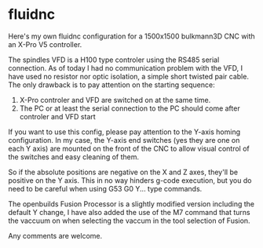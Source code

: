 # fluidnc

Here's my own fluidnc configuration for a 1500x1500 bulkmann3D CNC with an X-Pro V5 controller.

The spindles VFD is a H100 type controler using the RS485 serial connection. As of today I had no communication problem with the VFD, I have used no resistor nor optic isolation, a simple short twisted pair cable. The only drawback is to pay attention on the starting sequence: 
1. X-Pro controler and VFD are switched on at the same time.
2. The PC or at least the serial connection to the PC should come after controler and VFD start

If you want to use this config, please pay attention to the Y-axis homing configuration. 
In my case, the Y-axis end switches (yes they are one on each Y axis) are mounted on the front of the CNC to allow visual control of the switches and easy cleaning of them.

So if the absolute positions are negative on the X and Z axes, they'll be positive on the Y axis. This in no way hinders g-code execution, but you do need to be careful when using G53 G0 Y... type commands.

The openbuilds Fusion Processor is a slightly modified version including the default Y change, I have also added the use of the M7 command that turns the vaccuum on when selecting the vaccum in the tool selection of Fusion.

Any comments are welcome.
